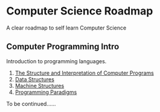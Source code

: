 # Computer Science Roadmap
A clear roadmap to self learn Computer Science

## Computer Programming Intro

Introduction to programming languages.

1. [The Structure and Interpretation of Computer Programs](https://www.youtube.com/watch?v=61DE2_LByzM)
2. [Data Structures](https://www.youtube.com/watch?v=QIOX7FlRLQ8&list=PL-XXv-cvA_iDXrTvCvDgIkeCWeSIDr4Yh)
3. [Machine Structures](https://www.youtube.com/watch?v=31r9tQvYn2g)
4. [Programming Paradigms](https://www.youtube.com/watch?v=Ps8jOj7diA0&list=PLD28639E2FFC4B86A&index=1)

To be continued......
